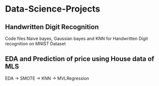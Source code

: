 # Data-Science-Projects
## Handwritten Digit Recognition
Code files Naive bayes, Gaussian bayes and KNN for Handwritten Digit recognition on MNIST Dataset
## EDA and Prediction of price using House data of MLS
EDA -> SMOTE -> KNN -> MVLRegression
